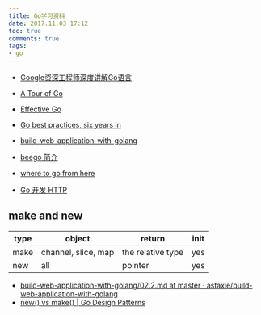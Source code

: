 ```yaml
---
title: Go学习资料
date: 2017.11.03 17:12
toc: true
comments: true
tags:
- go
---
```


- [Google资深工程师深度讲解Go语言](https://coding.imooc.com/class/chapter/180.html#Anchor)
- [A Tour of Go](https://tour.golang.org/welcome/1)
- [Effective Go](https://golang.org/doc/effective_go.html)
- [Go best practices, six years in](https://peter.bourgon.org/go-best-practices-2016/)
- [build-web-application-with-golang](https://github.com/astaxie/build-web-application-with-golang/blob/master/zh/preface.md)
- [beego 简介](https://beego.me/docs/intro/)
- [where to go from here](http://go-tour-zh.appspot.com/concurrency/10)

- [Go 开发 HTTP](http://fuxiaohei.me/2016/9/20/go-and-http-server.html)


## make and new

| type | object              | return            | init |
| ---- | ------------------- | ----------------- | ---- |
| make | channel, slice, map | the relative type | yes  |
| new  | all                 | pointer           | yes  |

- [build-web-application-with-golang/02.2.md at master · astaxie/build-web-application-with-golang](https://github.com/astaxie/build-web-application-with-golang/blob/master/zh/02.2.md)
- [new() vs make() | Go Design Patterns](https://www.godesignpatterns.com/2014/04/new-vs-make.html)